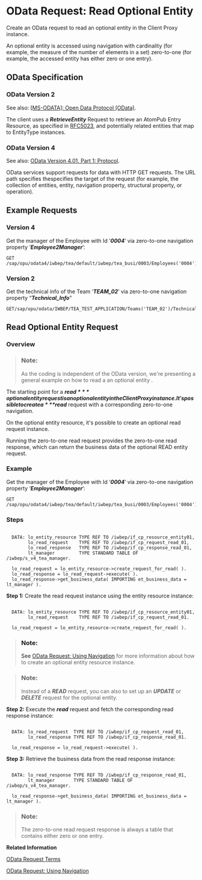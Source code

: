<!-- loio7112a7d4e84649318334b97e0b7f9041 -->

# OData Request: Read Optional Entity

Create an OData request to read an optional entity in the Client Proxy instance.

An optional entity is accessed using navigation with cardinality \(for example, the measure of the number of elements in a set\) zero-to-one \(for example, the accessed entity has either zero or one entry\).



<a name="loio7112a7d4e84649318334b97e0b7f9041__section_e3p_qsf_ttb"/>

## OData Specification



### OData Version 2

See also: [\[MS-ODATA\]: Open Data Protocol \(OData\)](https://docs.microsoft.com/en-us/openspecs/windows_protocols/ms-odata).

The client uses a ***RetrieveEntity*** Request to retrieve an AtomPub Entry Resource, as specified in [RFC5023](https://www.rfc-editor.org/rfc/rfc5023.txt), and potentially related entities that map to EntityType instances.



### OData Version 4

See also: [OData Version 4.01. Part 1: Protocol](https://docs.oasis-open.org/odata/odata/v4.01/odata-v4.01-part1-protocol.html).

OData services support requests for data with HTTP GET requests. The URL path specifies thespecifies the target of the request \(for example, the collection of entities, entity, navigation property, structural property, or operation\).



<a name="loio7112a7d4e84649318334b97e0b7f9041__section_hhf_4tf_ttb"/>

## Example Requests



### Version 4

Get the manager of the Employee with Id ‘***0004***’ via zero-to-one navigation property ‘***Employee2Manager***’:

```
GET /sap/opu/odata4/iwbep/tea/default/iwbep/tea_busi/0003/Employees('0004')/Employee2Manager
```



### Version 2

Get the technical info of the Team ‘***TEAM\_02***’ via zero-to-one navigation property “***Technical\_Info***”

```
GET/sap/opu/odata/IWBEP/TEA_TEST_APPLICATION/Teams('TEAM_02')/Technical_Info
```



<a name="loio7112a7d4e84649318334b97e0b7f9041__section_wh3_ztf_ttb"/>

## Read Optional Entity Request



### Overview

> ### Note:  
> As the coding is independent of the OData version, we're presenting a general example on how to read a an optional entity .

The starting point for a ***$read*** optional entity request is an optional entity in the Client Proxy instance. It's possible to create a ***$read*** request with a corresponding zero-to-one navigation.

On the optional entity resource, it's possible to create an optional read request instance.

Running the zero-to-one read request provides the zero-to-one read response, which can return the business data of the optional READ entity request.



### Example

Get the manager of the Employee with Id ‘***0004***’ via zero-to-one navigation property ‘***Employee2Manager***’:

```
GET /sap/opu/odata4/iwbep/tea/default/iwbep/tea_busi/0003/Employees('0004')/Employee2Manager
```



### Steps

```

  DATA: lo_entity_resource TYPE REF TO /iwbep/if_cp_resource_entity01,
        lo_read_request    TYPE REF TO /iwbep/if_cp_request_read_01,
        lo_read_response   TYPE REF TO /iwbep/if_cp_response_read_01,
        lt_manager         TYPE STANDARD TABLE OF /iwbep/s_v4_tea_manager.

  lo_read_request = lo_entity_resource->create_request_for_read( ).
  lo_read_response = lo_read_request->execute( ).
  lo_read_response->get_business_data( IMPORTING et_business_data = lt_manager ).
```

**Step 1:** Create the read request instance using the entity resource instance:

```

  DATA: lo_entity_resource TYPE REF TO /iwbep/if_cp_resource_entity01,
        lo_read_request    TYPE REF TO /iwbep/if_cp_request_read_01.

  lo_read_request = lo_entity_resource->create_request_for_read( ).

```

> ### Note:  
> See [OData Request: Using Navigation](odata-request-using-navigation-57f2139.md) for more information about how to create an optional entity resource instance.

> ### Note:  
> Instead of a ***READ*** request, you can also to set up an ***UPDATE*** or ***DELETE*** request for the optional entity.

**Step 2:** Execute the ***read*** request and fetch the corresponding read response instance:

```

  DATA: lo_read_request  TYPE REF TO /iwbep/if_cp_request_read_01,
        lo_read_response TYPE REF TO /iwbep/if_cp_response_read_01.

  lo_read_response = lo_read_request->execute( ).
```

**Step 3:** Retrieve the business data from the read response instance:

```

  DATA: lo_read_response TYPE REF TO /iwbep/if_cp_response_read_01,
        lt_manager       TYPE STANDARD TABLE OF /iwbep/s_v4_tea_manager.

  lo_read_response->get_business_data( IMPORTING et_business_data = lt_manager ).

```

> ### Note:  
> The zero-to-one read request response is always a table that contains either zero or one entry.

**Related Information**  


[OData Request Terms](odata-request-terms-a3b0e95.md "An overview of some OData Request terminology.")

[OData Request: Using Navigation](odata-request-using-navigation-57f2139.md "Create an OData request using a navigation in the Client Proxy instance.")

